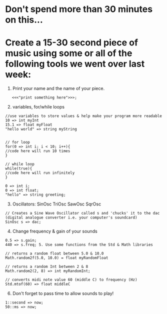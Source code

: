 # Don't spend more than 30 minutes on this...

# Create a 15-30 second piece of music using some or all of the following tools we went over last week:

1. Print your name and the name of your piece.

```ChucK
   <<<"print something here">>>;
```

2. variables, for/while loops

```ChucK
//use variables to store values & help make your program more readable
10 => int myInt
15.1 => float myFloat
"hello world" => string myString


// for loop
for(0 => int i; i < 10; i++){
//code here will run 10 times
}

// while loop
while(true){
//code here will run infinitely
}

0 => int i;
0 => int float;
"hello" => string greeting;
```

3. Oscillators: SinOsc TriOsc SawOsc SqrOsc

```ChucK
// Creates a Sine Wave Oscillator called s and 'chucks' it to the dac (digital analogue converter i.e. your computer's soundcard)
SinOsc s => dac;
```

4. Change frequency & gain of your sounds

```ChucK
0.5 => s.gain;
440 => s.freq; 5. Use some functions from the Std & Math libraries

// returns a random float between 5.0 & 10.0
Math.random2f(5.0, 10.0) = float myRandomFloat

// returns a random Int between 2 & 8
Math.random2(2, 8) => int myRandomInt;

// converts midi note value 60 (middle C) to frequency (Hz)
Std.mtof(60) => float middleC
```

6. Don't forget to pass time to allow sounds to play!

```ChucK
1::second => now;
50::ms => now;
```
